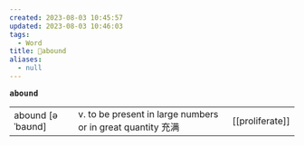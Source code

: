 ```yaml
---
created: 2023-08-03 10:45:57
updated: 2023-08-03 10:46:03
tags:
  - Word
title: 📖abound
aliases:
  - null
---
```


<pre><strong>abound</strong></pre>
|   |   |   |
|---|---|---|
|abound [əˈbaʊnd]|v. to be present in large numbers or in great quantity 充满|[[proliferate]]|